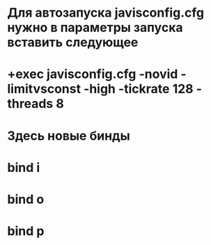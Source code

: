 # Для автозапуска javisconfig.cfg нужно в параметры запуска вставить следующее
# +exec javisconfig.cfg -novid -limitvsconst -high -tickrate 128 -threads 8 
# Здесь новые бинды
# bind i
# bind o
# bind p